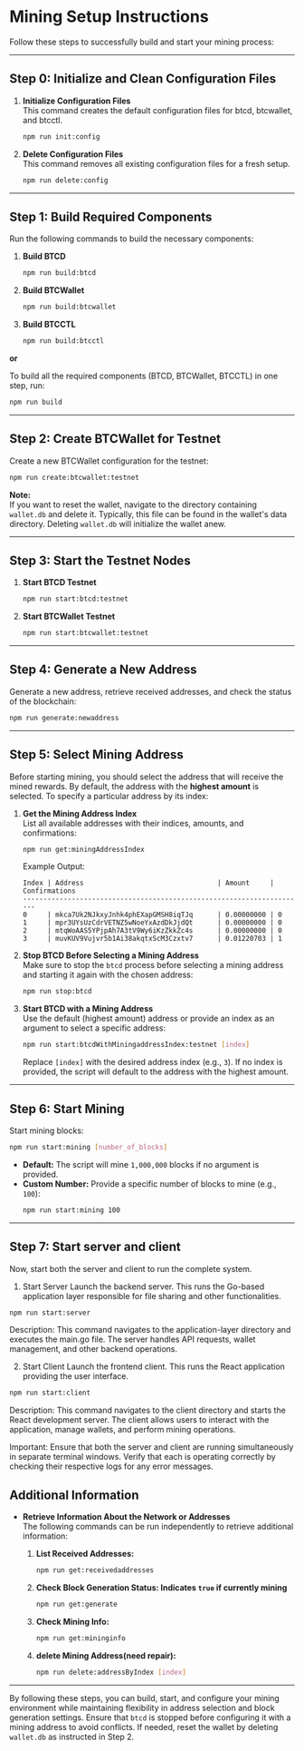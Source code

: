 
# Mining Setup Instructions

Follow these steps to successfully build and start your mining process:


---

## **Step 0: Initialize and Clean Configuration Files**

1. **Initialize Configuration Files**  
   This command creates the default configuration files for btcd, btcwallet, and btcctl.
   ```bash
   npm run init:config
   ```

2. **Delete Configuration Files**  
   This command removes all existing configuration files for a fresh setup.
   ```bash
   npm run delete:config
   ```

---

## **Step 1: Build Required Components**

Run the following commands to build the necessary components:

1. **Build BTCD**  
   ```bash
   npm run build:btcd
   ```
2. **Build BTCWallet**  
   ```bash
   npm run build:btcwallet
   ```
3. **Build BTCCTL**  
   ```bash
   npm run build:btcctl
   ```

**or**

To build all the required components (BTCD, BTCWallet, BTCCTL) in one step, run:
```bash
npm run build
```

---

## **Step 2: Create BTCWallet for Testnet**

Create a new BTCWallet configuration for the testnet:

```bash
npm run create:btcwallet:testnet
```

**Note:**  
If you want to reset the wallet, navigate to the directory containing `wallet.db` and delete it. Typically, this file can be found in the wallet's data directory. Deleting `wallet.db` will initialize the wallet anew.

---

## **Step 3: Start the Testnet Nodes**

1. **Start BTCD Testnet**  
   ```bash
   npm run start:btcd:testnet
   ```

2. **Start BTCWallet Testnet**  
   ```bash
   npm run start:btcwallet:testnet
   ```

---

## **Step 4: Generate a New Address**

Generate a new address, retrieve received addresses, and check the status of the blockchain:

```bash
npm run generate:newaddress
```

---

## **Step 5: Select Mining Address**

Before starting mining, you should select the address that will receive the mined rewards. By default, the address with the **highest amount** is selected. To specify a particular address by its index:

1. **Get the Mining Address Index**  
   List all available addresses with their indices, amounts, and confirmations:  
   ```bash
   npm run get:miningAddressIndex
   ```

   Example Output:
   ```
   Index | Address                                 | Amount     | Confirmations
   ----------------------------------------------------------------------
   0     | mkca7Uk2NJkxyJnhk4phEXapGMSH8iqTJq      | 0.00000000 | 0
   1     | mpr3UYsUzCdrVETNZ5wNoeYxAzdDkJjdQt      | 0.00000000 | 0
   2     | mtqWoAAS5YPjpAh7A3tV9Wy6iKzZkkZc4s      | 0.00000000 | 0
   3     | muvKUV9Vujvr5b1Ai38akqtxScM3Czxtv7      | 0.01220703 | 1
   ```

2. **Stop BTCD Before Selecting a Mining Address**  
   Make sure to stop the `btcd` process before selecting a mining address and starting it again with the chosen address:  
   ```bash
   npm run stop:btcd
   ```

3. **Start BTCD with a Mining Address**  
   Use the default (highest amount) address or provide an index as an argument to select a specific address:  
   ```bash
   npm run start:btcdWithMiningaddressIndex:testnet [index]
   ```
   Replace `[index]` with the desired address index (e.g., `3`). If no index is provided, the script will default to the address with the highest amount.

---

## **Step 6: Start Mining**

Start mining blocks:

```bash
npm run start:mining [number_of_blocks]
```

- **Default:** The script will mine `1,000,000` blocks if no argument is provided.
- **Custom Number:** Provide a specific number of blocks to mine (e.g., `100`):  
  ```bash
  npm run start:mining 100
  ```

---

## **Step 7: Start server and client**
Now, start both the server and client to run the complete system.

1. Start Server
Launch the backend server. This runs the Go-based application layer responsible for file sharing and other functionalities.
```bash
npm run start:server
```
  Description:
  This command navigates to the application-layer directory and executes the main.go file. The server handles API requests, wallet management, and other backend operations.

2. Start Client
Launch the frontend client. This runs the React application providing the user interface.
```bash
npm run start:client
```
  Description:
  This command navigates to the client directory and starts the React development server. The client allows users to interact with the application, manage wallets, and perform mining operations.

Important:
Ensure that both the server and client are running simultaneously in separate terminal windows. Verify that each is operating correctly by checking their respective logs for any error messages.
## **Additional Information**

- **Retrieve Information About the Network or Addresses**  
  The following commands can be run independently to retrieve additional information:

  1. **List Received Addresses:**  
     ```bash
     npm run get:receivedaddresses
     ```

  2. **Check Block Generation Status: Indicates `true` if currently mining**  
     ```bash
     npm run get:generate
     ```

  3. **Check Mining Info:**  
     ```bash
     npm run get:mininginfo
     ```
  4. **delete Mining Address(need repair):**   
     ```bash
     npm run delete:addressByIndex [index]
     ```

---

By following these steps, you can build, start, and configure your mining environment while maintaining flexibility in address selection and block generation settings. Ensure that `btcd` is stopped before configuring it with a mining address to avoid conflicts. If needed, reset the wallet by deleting `wallet.db` as instructed in Step 2.
